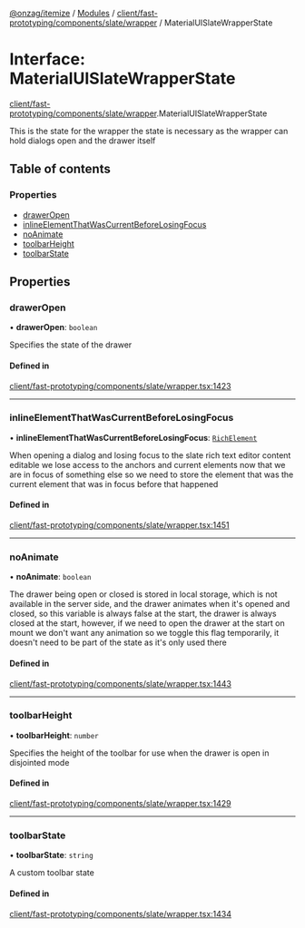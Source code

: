 [@onzag/itemize](../README.md) / [Modules](../modules.md) / [client/fast-prototyping/components/slate/wrapper](../modules/client_fast_prototyping_components_slate_wrapper.md) / MaterialUISlateWrapperState

# Interface: MaterialUISlateWrapperState

[client/fast-prototyping/components/slate/wrapper](../modules/client_fast_prototyping_components_slate_wrapper.md).MaterialUISlateWrapperState

This is the state for the wrapper
the state is necessary as the wrapper can hold dialogs open
and the drawer itself

## Table of contents

### Properties

- [drawerOpen](client_fast_prototyping_components_slate_wrapper.MaterialUISlateWrapperState.md#draweropen)
- [inlineElementThatWasCurrentBeforeLosingFocus](client_fast_prototyping_components_slate_wrapper.MaterialUISlateWrapperState.md#inlineelementthatwascurrentbeforelosingfocus)
- [noAnimate](client_fast_prototyping_components_slate_wrapper.MaterialUISlateWrapperState.md#noanimate)
- [toolbarHeight](client_fast_prototyping_components_slate_wrapper.MaterialUISlateWrapperState.md#toolbarheight)
- [toolbarState](client_fast_prototyping_components_slate_wrapper.MaterialUISlateWrapperState.md#toolbarstate)

## Properties

### drawerOpen

• **drawerOpen**: `boolean`

Specifies the state of the drawer

#### Defined in

[client/fast-prototyping/components/slate/wrapper.tsx:1423](https://github.com/onzag/itemize/blob/f2db74a5/client/fast-prototyping/components/slate/wrapper.tsx#L1423)

___

### inlineElementThatWasCurrentBeforeLosingFocus

• **inlineElementThatWasCurrentBeforeLosingFocus**: [`RichElement`](../modules/client_internal_text_serializer.md#richelement)

When opening a dialog and losing focus to the slate rich text editor content editable
we lose access to the anchors and current elements now that we are in focus of something
else so we need to store the element that was the current element that was in focus
before that happened

#### Defined in

[client/fast-prototyping/components/slate/wrapper.tsx:1451](https://github.com/onzag/itemize/blob/f2db74a5/client/fast-prototyping/components/slate/wrapper.tsx#L1451)

___

### noAnimate

• **noAnimate**: `boolean`

The drawer being open or closed is stored in local storage, which is not available in the server
side, and the drawer animates when it's opened and closed, so this variable is always false at the
start, the drawer is always closed at the start, however, if we need to open the drawer at the start
on mount we don't want any animation so we toggle this flag temporarily, it doesn't need to be part
of the state as it's only used there

#### Defined in

[client/fast-prototyping/components/slate/wrapper.tsx:1443](https://github.com/onzag/itemize/blob/f2db74a5/client/fast-prototyping/components/slate/wrapper.tsx#L1443)

___

### toolbarHeight

• **toolbarHeight**: `number`

Specifies the height of the toolbar for use
when the drawer is open in disjointed mode

#### Defined in

[client/fast-prototyping/components/slate/wrapper.tsx:1429](https://github.com/onzag/itemize/blob/f2db74a5/client/fast-prototyping/components/slate/wrapper.tsx#L1429)

___

### toolbarState

• **toolbarState**: `string`

A custom toolbar state

#### Defined in

[client/fast-prototyping/components/slate/wrapper.tsx:1434](https://github.com/onzag/itemize/blob/f2db74a5/client/fast-prototyping/components/slate/wrapper.tsx#L1434)
